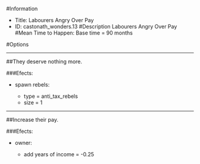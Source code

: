 #Information
 - Title: Labourers Angry Over Pay
 - ID: castonath_wonders.13
#Description
Labourers Angry Over Pay
#Mean Time to Happen:
Base time = 90 months

#Options

___
##They deserve nothing more.

###Efects:<ul><li>spawn rebels:</li><ul><li>type = anti_tax_rebels</li><li>size = 1</li></ul></ul>

___
##Increase their pay.

###Efects:<ul><li>owner:</li><ul><li>add years of income = -0.25</li></ul></ul>
